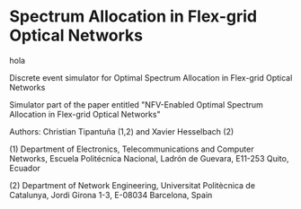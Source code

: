 # Spectrum Allocation in Flex-grid Optical Networks
<p>hola</p>

Discrete event simulator for Optimal Spectrum Allocation in Flex-grid Optical Networks

Simulator part of the paper entitled "NFV-Enabled Optimal Spectrum Allocation in Flex-grid Optical Networks"

Authors: Christian Tipantuña (1,2) and Xavier Hesselbach (2)

(1) Department of Electronics, Telecommunications and Computer Networks, Escuela Politécnica Nacional, Ladrón de Guevara, E11-253 Quito, Ecuador

(2) Department of Network Engineering, Universitat Politècnica de Catalunya, Jordi Girona 1-3, E-08034 Barcelona, Spain
